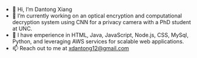 
<!--
**DanLovPotato/DanLovPotato** is a ✨ _special_ ✨ repository because its `README.md` (this file) appears on your GitHub profile.
-->
- 👋 Hi, I’m Dantong Xiang
- 🔭 I’m currently working on an optical encryption and computational decryption system using CNN for a privacy camera with a PhD student at UNC.
- 🌱 I have emperience in HTML, Java, JavaScript, Node.js, CSS, MySql, Python, and leveraging AWS services for scalable web applications.
- 📫 Reach out to me at xdantong12@gmail.com
